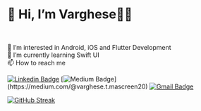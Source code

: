 <h1>👋 Hi, I’m Varghese👨‍💻</h1><br> 
<p>
👀 I’m interested in Android, iOS and Flutter Development<br> 
🌱 I’m currently learning Swift UI<br> 
<!-- 💞️ I’m looking to collaborate on <br>  -->
📫 How to reach me <br> 
</p>


[![Linkedin Badge](https://img.shields.io/badge/-LINKEDIN-blue?style=flat-square&logo=Linkedin&logoColor=white&link=https://www.linkedin.com/in/varghese-t-mascreen/)](https://www.linkedin.com/in/varghese-t-mascreen/)
[![Medium Badge](https://img.shields.io/badge/MEDIUM-12100E?style=flat-square&logo=medium&logoColor=white&link=[https://rashedul-alam.medium.com/](https://medium.com/@varghese.t.mascreen20))](https://medium.com/@varghese.t.mascreen20)
[![Gmail Badge](https://img.shields.io/badge/GMAIL-c14438?style=flat-square&logo=Gmail&logoColor=white&link=mailto:varghese.mascreen@gmail.com)](mailto:varghese.mascreen@gmail.com)
  
  
<!--   <p align='center'>
  
  <a href="https://www.linkedin.com/in/alexandresanlim/">
    <img src="https://img.shields.io/badge/linkedin-%230077B5.svg?&style=for-the-badge&logo=linkedin&logoColor=white" />
  </a>&nbsp;&nbsp;
  <a href="https://instagram.com/alexandresanlim">
    <img src="https://img.shields.io/badge/instagram-%23E4405F.svg?&style=for-the-badge&logo=instagram&logoColor=white" />        
  </a>&nbsp;&nbsp;
  
</p> -->

[![GitHub Streak](https://streak-stats.demolab.com?user=VargheseMascreen20)](https://git.io/streak-stats)


</div>
<!---
VargheseMascreen20/VargheseMascreen20 is a ✨ special ✨ repository because its `README.md` (this file) appears on your GitHub profile.
You can click the Preview link to take a look at your changes.
--->
